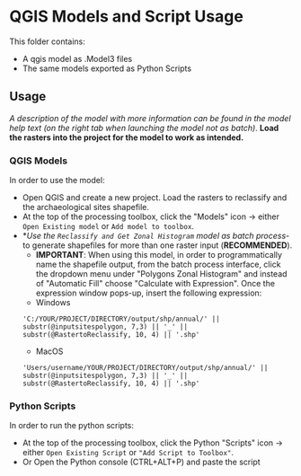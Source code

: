 # QGIS Models and Script Usage

This folder contains:
- A qgis model as .Model3 files
- The same models exported as Python Scripts

## Usage
*A description of the model with more information can be found in the model help text (on the right tab when launching the model not as batch)*. 
**Load the rasters into the project for the model to work as intended.**

### QGIS Models
In order to use the model:  
- Open QGIS and create a new project. Load the rasters to reclassify and the archaeological sites shapefile.
- At the top of the processing toolbox, click the "Models" icon -> either `Open Existing model` or `Add model to toolbox`.  
- **Use the `Reclassify and Get Zonal Histogram` model as batch process*- to generate shapefiles for more than one raster input (**RECOMMENDED**).
    - **IMPORTANT**: When using this model, in order to programmatically name the shapefile output, from the batch process interface, click the dropdown menu under "Polygons Zonal Histogram" and instead of "Automatic Fill" choose "Calculate with Expression". Once the expression window pops-up, insert the following expression:
    - Windows
    ```
    'C:/YOUR/PROJECT/DIRECTORY/output/shp/annual/' ||  substr(@inputsitespolygon, 7,3) || '_' || substr(@RastertoReclassify, 10, 4) || '.shp'
    ```
     - MacOS
    ```
    'Users/username/YOUR/PROJECT/DIRECTORY/output/shp/annual/' ||  substr(@inputsitespolygon, 7,3) || '_' || substr(@RastertoReclassify, 10, 4) || '.shp'
    ```

### Python Scripts
In order to run the python scripts:
- At the top of the processing toolbox, click the Python "Scripts" icon -> either `Open Existing Script` or `"Add Script to Toolbox"`. 
- Or Open the Python console (CTRL+ALT+P) and paste the script
